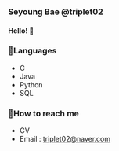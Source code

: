### Seyoung Bae @triplet02

#### Hello! 👋  

### 🌱Languages  
* C
* Java  
* Python  
* SQL  
  
### :postbox:How to reach me  
* CV
* Email : [triplet02@naver.com](triplet02@naver.com)
<!--
**triplet02/triplet02** is a ✨ _special_ ✨ repository because its `README.md` (this file) appears on your GitHub profile.

Here are some ideas to get you started:

- 🔭 I’m currently working on ...
- 🌱 I’m currently learning ...
- 👯 I’m looking to collaborate on ...
- 🤔 I’m looking for help with ...
- 💬 Ask me about ...
- 📫 How to reach me: ...
- 😄 Pronouns: ...
- ⚡ Fun fact: ...
-->
